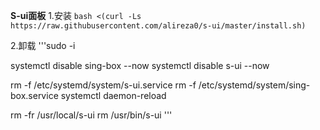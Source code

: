 **S-ui面板**
1.安装
`bash <(curl -Ls https://raw.githubusercontent.com/alireza0/s-ui/master/install.sh)`

2.卸载
'''sudo -i

systemctl disable sing-box --now
systemctl disable s-ui  --now

rm -f /etc/systemd/system/s-ui.service
rm -f /etc/systemd/system/sing-box.service
systemctl daemon-reload

rm -fr /usr/local/s-ui
rm /usr/bin/s-ui
'''
